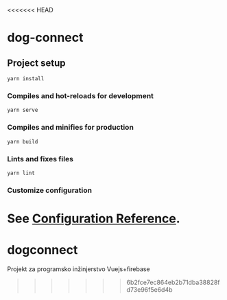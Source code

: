 <<<<<<< HEAD
# dog-connect

## Project setup
```
yarn install
```

### Compiles and hot-reloads for development
```
yarn serve
```

### Compiles and minifies for production
```
yarn build
```

### Lints and fixes files
```
yarn lint
```

### Customize configuration
See [Configuration Reference](https://cli.vuejs.org/config/).
=======
# dogconnect
Projekt za programsko inžinjerstvo Vuejs+firebase
>>>>>>> 6b2fce7ec864eb2b71dba38828fd73e96f5e6d4b
